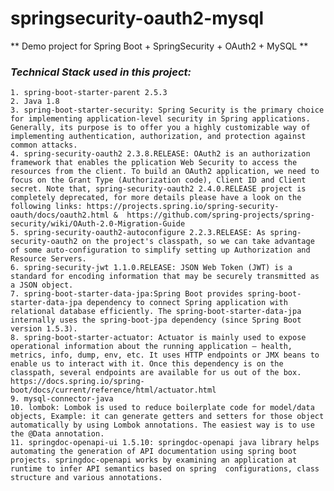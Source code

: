 # springsecurity-oauth2-mysql
** Demo project for Spring Boot + SpringSecurity + OAuth2 + MySQL **

### _Technical Stack used in this project:_
	1. spring-boot-starter-parent 2.5.3
	2. Java 1.8
	3. spring-boot-starter-security: Spring Security is the primary choice for implementing application-level security in Spring applications. Generally, its purpose is to offer you a highly customizable way of implementing authentication, authorization, and protection against common attacks.
	4. spring-security-oauth2 2.3.8.RELEASE: OAuth2 is an authorization framework that enables the pplication Web Security to access the resources from the client. To build an OAuth2 application, we need to focus on the Grant Type (Authorization code), Client ID and Client secret. Note that, spring-security-oauth2 2.4.0.RELEASE project is completely deprecated, for more details please have a look on the following links: https://projects.spring.io/spring-security-oauth/docs/oauth2.html &  https://github.com/spring-projects/spring-security/wiki/OAuth-2.0-Migration-Guide
	5. spring-security-oauth2-autoconfigure 2.2.3.RELEASE: As spring-security-oauth2 on the project's classpath, so we can take advantage of some auto-configuration to simplify setting up Authorization and Resource Servers.
	6. spring-security-jwt 1.1.0.RELEASE: JSON Web Token (JWT) is a standard for encoding information that may be securely transmitted as a JSON object.
	7. spring-boot-starter-data-jpa:Spring Boot provides spring-boot-starter-data-jpa dependency to connect Spring application with relational database efficiently. The spring-boot-starter-data-jpa internally uses the spring-boot-jpa dependency (since Spring Boot version 1.5.3).
	8. spring-boot-starter-actuator: Actuator is mainly used to expose operational information about the running application — health, metrics, info, dump, env, etc. It uses HTTP endpoints or JMX beans to enable us to interact with it. Once this dependency is on the classpath, several endpoints are available for us out of the box. https://docs.spring.io/spring-boot/docs/current/reference/html/actuator.html
	9. mysql-connector-java
	10. lombok: Lombok is used to reduce boilerplate code for model/data objects, Example: it can generate getters and setters for those object automatically by using Lombok annotations. The easiest way is to use the @Data annotation.
	11. springdoc-openapi-ui 1.5.10: springdoc-openapi java library helps automating the generation of API documentation using spring boot projects. springdoc-openapi works by examining an application at runtime to infer API semantics based on spring 	configurations, class structure and various annotations.
	